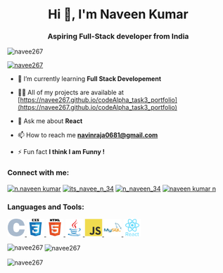 <h1 align="center">Hi 👋, I'm Naveen Kumar</h1>
<h3 align="center">Aspiring Full-Stack developer from India</h3>

<p align="left"> <img src="https://komarev.com/ghpvc/?username=navee267&label=Profile%20views&color=0e75b6&style=flat" alt="navee267" /> </p>

<p align="left"> <a href="https://github.com/ryo-ma/github-profile-trophy"><img src="https://github-profile-trophy.vercel.app/?username=navee267" alt="navee267" /></a> </p>

- 🌱 I’m currently learning **Full Stack Developement**

- 👨‍💻 All of my projects are available at [https://navee267.github.io/codeAlpha_task3_portfolio](https://navee267.github.io/codeAlpha_task3_portfolio)

- 💬 Ask me about **React**

- 📫 How to reach me **navinraja0681@gmail.com**

- ⚡ Fun fact **I think I am Funny !**

<h3 align="left">Connect with me:</h3>
<p align="left">
<a href="https://linkedin.com/in/n.naveen kumar" target="blank"><img align="center" src="https://raw.githubusercontent.com/rahuldkjain/github-profile-readme-generator/master/src/images/icons/Social/linked-in-alt.svg" alt="n.naveen kumar" height="30" width="40" /></a>
<a href="https://instagram.com/its_navee_n_34" target="blank"><img align="center" src="https://raw.githubusercontent.com/rahuldkjain/github-profile-readme-generator/master/src/images/icons/Social/instagram.svg" alt="its_navee_n_34" height="30" width="40" /></a>
<a href="https://www.codechef.com/users/n_naveen_34" target="blank"><img align="center" src="https://cdn.jsdelivr.net/npm/simple-icons@3.1.0/icons/codechef.svg" alt="n_naveen_34" height="30" width="40" /></a>
<a href="https://www.hackerrank.com/naveen kumar n" target="blank"><img align="center" src="https://raw.githubusercontent.com/rahuldkjain/github-profile-readme-generator/master/src/images/icons/Social/hackerrank.svg" alt="naveen kumar n" height="30" width="40" /></a>
</p>

<h3 align="left">Languages and Tools:</h3>
<p align="left"> <a href="https://www.cprogramming.com/" target="_blank" rel="noreferrer"> <img src="https://raw.githubusercontent.com/devicons/devicon/master/icons/c/c-original.svg" alt="c" width="40" height="40"/> </a> <a href="https://www.w3schools.com/css/" target="_blank" rel="noreferrer"> <img src="https://raw.githubusercontent.com/devicons/devicon/master/icons/css3/css3-original-wordmark.svg" alt="css3" width="40" height="40"/> </a> <a href="https://www.w3.org/html/" target="_blank" rel="noreferrer"> <img src="https://raw.githubusercontent.com/devicons/devicon/master/icons/html5/html5-original-wordmark.svg" alt="html5" width="40" height="40"/> </a> <a href="https://www.java.com" target="_blank" rel="noreferrer"> <img src="https://raw.githubusercontent.com/devicons/devicon/master/icons/java/java-original.svg" alt="java" width="40" height="40"/> </a> <a href="https://developer.mozilla.org/en-US/docs/Web/JavaScript" target="_blank" rel="noreferrer"> <img src="https://raw.githubusercontent.com/devicons/devicon/master/icons/javascript/javascript-original.svg" alt="javascript" width="40" height="40"/> </a> <a href="https://www.mysql.com/" target="_blank" rel="noreferrer"> <img src="https://raw.githubusercontent.com/devicons/devicon/master/icons/mysql/mysql-original-wordmark.svg" alt="mysql" width="40" height="40"/> </a> <a href="https://reactjs.org/" target="_blank" rel="noreferrer"> <img src="https://raw.githubusercontent.com/devicons/devicon/master/icons/react/react-original-wordmark.svg" alt="react" width="40" height="40"/> </a> </p>

<p><img align="left" src="https://github-readme-stats.vercel.app/api/top-langs?username=navee267&show_icons=true&locale=en&layout=compact" alt="navee267" /></p>

<p>&nbsp;<img align="center" src="https://github-readme-stats.vercel.app/api?username=navee267&show_icons=true&locale=en" alt="navee267" /></p>

<p><img align="center" src="https://github-readme-streak-stats.herokuapp.com/?user=navee267&" alt="navee267" /></p>
